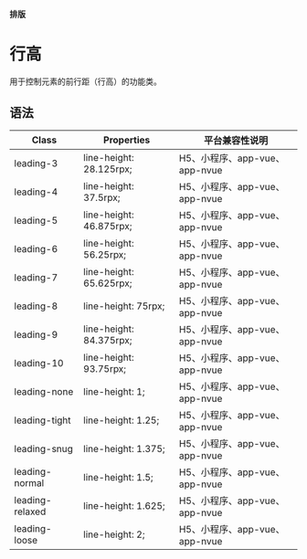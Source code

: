 #### <span class="text-lg text-gray-500 font-normal">排版</span>

<div class="w-screen"></div>

# 行高
<a-typography-text>
    用于控制元素的前行距（行高）的功能类。
</a-typography-text>

<CssPrefix />

## 语法
| Class | Properties | 平台兼容性说明
| --- | --- | ---
| <a-link status="success">leading-3</a-link> | <a-link>line-height: 28.125rpx;</a-link><br/> | H5、小程序、app-vue、app-nvue
| <a-link status="success">leading-4</a-link> | <a-link>line-height: 37.5rpx;</a-link><br/> | H5、小程序、app-vue、app-nvue
| <a-link status="success">leading-5</a-link> | <a-link>line-height: 46.875rpx;</a-link><br/> | H5、小程序、app-vue、app-nvue
| <a-link status="success">leading-6</a-link> | <a-link>line-height: 56.25rpx;</a-link><br/> | H5、小程序、app-vue、app-nvue
| <a-link status="success">leading-7</a-link> | <a-link>line-height: 65.625rpx;</a-link><br/> | H5、小程序、app-vue、app-nvue
| <a-link status="success">leading-8</a-link> | <a-link>line-height: 75rpx;</a-link><br/> | H5、小程序、app-vue、app-nvue
| <a-link status="success">leading-9</a-link> | <a-link>line-height: 84.375rpx;</a-link><br/> | H5、小程序、app-vue、app-nvue
| <a-link status="success">leading-10</a-link> | <a-link>line-height: 93.75rpx;</a-link><br/> | H5、小程序、app-vue、app-nvue
| <a-link status="success">leading-none</a-link> | <a-link>line-height: 1;</a-link><br/> | H5、小程序、app-vue、app-nvue
| <a-link status="success">leading-tight</a-link> | <a-link>line-height: 1.25;</a-link><br/> | H5、小程序、app-vue、app-nvue
| <a-link status="success">leading-snug</a-link> | <a-link>line-height: 1.375;</a-link><br/> | H5、小程序、app-vue、app-nvue
| <a-link status="success">leading-normal</a-link> | <a-link>line-height: 1.5;</a-link><br/> | H5、小程序、app-vue、app-nvue
| <a-link status="success">leading-relaxed</a-link> | <a-link>line-height: 1.625;</a-link><br/> | H5、小程序、app-vue、app-nvue
| <a-link status="success">leading-loose</a-link> | <a-link>line-height: 2;</a-link><br/> | H5、小程序、app-vue、app-nvue